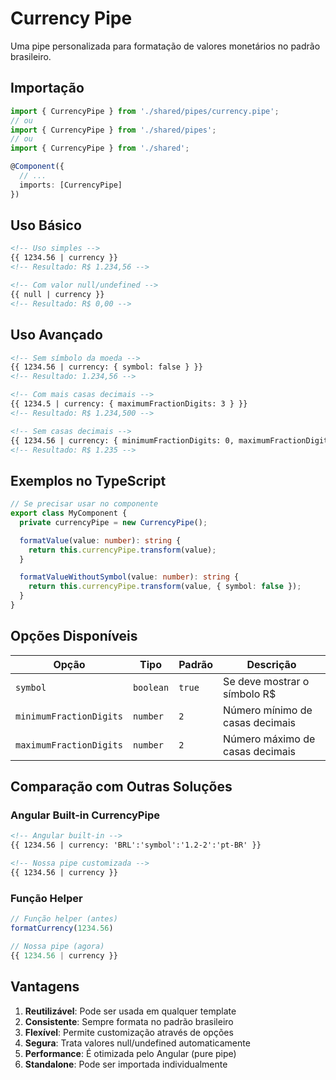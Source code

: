 # Currency Pipe

Uma pipe personalizada para formatação de valores monetários no padrão brasileiro.

## Importação

```typescript
import { CurrencyPipe } from './shared/pipes/currency.pipe';
// ou
import { CurrencyPipe } from './shared/pipes';
// ou
import { CurrencyPipe } from './shared';

@Component({
  // ...
  imports: [CurrencyPipe]
})
```

## Uso Básico

```html
<!-- Uso simples -->
{{ 1234.56 | currency }}
<!-- Resultado: R$ 1.234,56 -->

<!-- Com valor null/undefined -->
{{ null | currency }}
<!-- Resultado: R$ 0,00 -->
```

## Uso Avançado

```html
<!-- Sem símbolo da moeda -->
{{ 1234.56 | currency: { symbol: false } }}
<!-- Resultado: 1.234,56 -->

<!-- Com mais casas decimais -->
{{ 1234.5 | currency: { maximumFractionDigits: 3 } }}
<!-- Resultado: R$ 1.234,500 -->

<!-- Sem casas decimais -->
{{ 1234.56 | currency: { minimumFractionDigits: 0, maximumFractionDigits: 0 } }}
<!-- Resultado: R$ 1.235 -->
```

## Exemplos no TypeScript

```typescript
// Se precisar usar no componente
export class MyComponent {
  private currencyPipe = new CurrencyPipe();

  formatValue(value: number): string {
    return this.currencyPipe.transform(value);
  }

  formatValueWithoutSymbol(value: number): string {
    return this.currencyPipe.transform(value, { symbol: false });
  }
}
```

## Opções Disponíveis

| Opção | Tipo | Padrão | Descrição |
|-------|------|--------|-----------|
| `symbol` | `boolean` | `true` | Se deve mostrar o símbolo R$ |
| `minimumFractionDigits` | `number` | `2` | Número mínimo de casas decimais |
| `maximumFractionDigits` | `number` | `2` | Número máximo de casas decimais |

## Comparação com Outras Soluções

### Angular Built-in CurrencyPipe
```html
<!-- Angular built-in -->
{{ 1234.56 | currency: 'BRL':'symbol':'1.2-2':'pt-BR' }}

<!-- Nossa pipe customizada -->
{{ 1234.56 | currency }}
```

### Função Helper
```typescript
// Função helper (antes)
formatCurrency(1234.56)

// Nossa pipe (agora)
{{ 1234.56 | currency }}
```

## Vantagens

1. **Reutilizável**: Pode ser usada em qualquer template
2. **Consistente**: Sempre formata no padrão brasileiro
3. **Flexível**: Permite customização através de opções
4. **Segura**: Trata valores null/undefined automaticamente
5. **Performance**: É otimizada pelo Angular (pure pipe)
6. **Standalone**: Pode ser importada individualmente